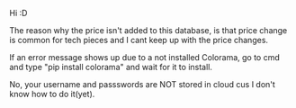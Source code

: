 Hi :D

The reason why the price isn't added to this database, is that price change is common for tech pieces and I cant keep up with the price changes.

If an error message shows up due to a not installed Colorama, go to cmd and type "pip install colorama" and wait for it to install.

No, your username and passswords are NOT stored in cloud cus I don't know how to do it(yet).
